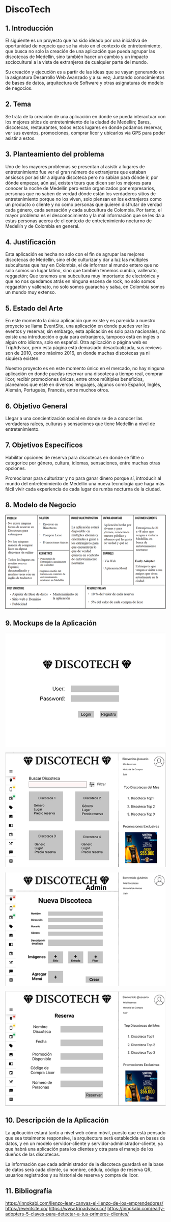 # DiscoTech

## 1. Introducción
El siguiente es un proyecto que ha sido ideado por una iniciativa de oportunidad de negocio que se ha visto en el contexto de entretenimiento, que busca no solo la creación de una aplicación que pueda agrupar las discotecas de Medellín, sino también hacer un cambio y un impacto sociocultural a la vista de extranjeros de cualquier parte del mundo.

Su creación y ejecución es a partir de las ideas que se vayan generando en la asignatura Desarrollo Web Avanzado y a su vez; Juntando conocimientos de bases de datos, arquitectura de Software y otras asignaturas de modelo de negocios.

## 2. Tema
Se trata de la creación de una aplicación en donde se pueda interactuar con los mejores sitios de entretenimiento de la ciudad de Medellín; Bares, discotecas, restaurantes, todos estos lugares en donde podamos reservar, ver sus eventos, promociones, comprar licor y ubicarlos vía GPS para poder asistir a estos.

## 3. Planteamiento del problema
Uno de los mayores problemas se presentan al asistir a lugares de entretenimiento  fue ver el gran número de extranjeros que estaban ansiosos por asistir a alguna discoteca pero no sabían para dónde ir, por dónde empezar, aún así, existen tours que dicen ser los mejores para conocer la noche de Medellín pero están organizados por empresarios, personas que no saben de verdad dónde están los verdaderos sitios de entretenimiento porque no los viven, solo piensan en los extranjeros como un producto o cliente y no como personas que quieren disfrutar de verdad cada género, cada sensación y cada subcultura de Colombia. Por tanto, el mayor problema es el desconocimiento y la mal información que se les da a estas personas acerca de el contexto de entretenimiento nocturno de Medellín y de Colombia en general.

## 4. Justificación
Esta aplicación es hecha no solo con el fin de agrupar las mejores discotecas de Medellín, sino el de culturizar y dar a luz las múltiples subculturas que hay en Colombia, el de informar al mundo entero que no solo somos un lugar latino, sino que también tenemos cumbia, vallenato, reggaetón; Que tenemos una subcultura muy importante de electrónica y que no nos quedamos atrás en ninguna escena de rock, no solo somos reggaetón y vallenato, no solo somos guaracha y salsa, en Colombia somos un mundo muy extenso.

## 5. Estado del Arte
En este momento la única aplicación que existe y es parecida a nuestro proyecto se llama EventSite, una aplicación en donde puedes ver los eventos y reservar, sin embargo, esta aplicación es solo para nacionales, no existe una introducción o guía para extranjeros, tampoco está en inglés o algún otro idioma, solo en español. Otra aplicación o página web es TripAdvisor, pero esta página está demasiado desactualizada, sus reviews son de 2010, como máximo 2016, en donde muchas discotecas ya ni siquiera existen. 

Nuestro proyecto es en este momento único en el mercado, no hay ninguna aplicación en donde puedas reservar una discoteca a tiempo real, comprar licor, recibir promociones únicas, entre otros múltiples beneficios, planeamos que esté en diversos lenguajes, algunos como Español, Inglés, Alemán, Portugués, Francés, entre muchos otros.

## 6. Objetivo General
Llegar a una concientización social en donde se de a conocer las verdaderas raíces, culturas y sensaciones que tiene Medellín a nivel de entretenimiento.

## 7. Objetivos Específicos
Habilitar opciones de reserva para discotecas en donde se filtre o categorice por género, cultura, idiomas, sensaciones, entre muchas otras opciones.

Promocionar para culturizar y no para ganar dinero porque sí, introducir al mundo del entretenimiento de Medellín una nueva tecnología que haga más fácil vivir cada experiencia de cada lugar de rumba nocturna de la ciudad.

## 8. Modelo de Negocio
![](imgs/ModeloDeNegocio.png)

## 9. Mockups de la Aplicación
![](imgs/Login.png)

![](imgs/Main.png)

![](imgs/Admin_NuevaDiscoteca.png)

![](imgs/User_Reserva.png)

## 10. Descripción de la Aplicación
La aplicación estará tanto a nivel web cómo móvil, puesto que está pensado que sea totalmente responsive, la arquitectura será establecida en bases de datos, y en un modelo servidor-cliente y servidor-administrador-cliente, ya que habrá una aplicación para los clientes y otra para el manejo de los dueños de las discotecas.

La información que cada administrador de la discoteca guardará en la base de datos será cada cliente, su nombre, cédula, código de reserva QR, usuarios registrados y su historial de reserva y compra de licor.

## 11. Bibliografía
https://innokabi.com/lienzo-lean-canvas-el-lienzo-de-los-emprendedores/
https://eventsite.co/
https://www.tripadvisor.co/
https://innokabi.com/early-adopters-5-claves-para-detectar-a-tus-primeros-clientes/
